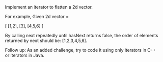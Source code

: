 
Implement an iterator to flatten a 2d vector.


For example,
Given 2d vector = 

[
  [1,2],
  [3],
  [4,5,6]
]



By calling next repeatedly until hasNext returns false, the order of elements returned by next should be: [1,2,3,4,5,6].



Follow up:
As an added challenge, try to code it using only iterators in C++ or iterators in Java.
